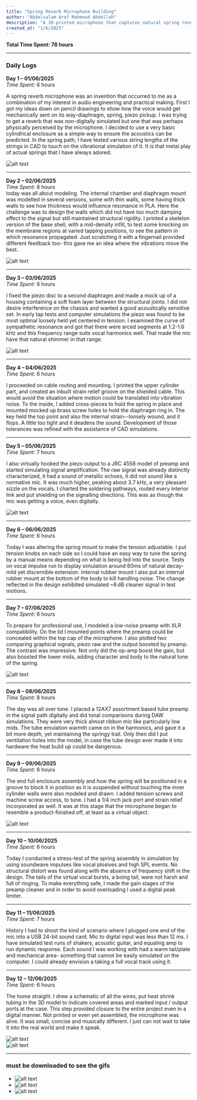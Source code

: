 ```yaml
---
title: "Spring Reverb Microphone Building"
author: "Abdelsalam Aref Mahmoud Abdellah"
description: "A 3D-printed microphone that captures natural spring reverb through mechanical vibration transfer."
created_at: "1/6/2025"
---
```


**Total Time Spent: 78 hours**

---

### Daily Logs

**Day 1 – 01/06/2025**  
*Time Spent:* 6 hours  

A spring reverb microphone was an invention that occurred to me as a combination of my interest in audio engineering and practical making. First I got my ideas down on pencil drawings to show how the voice would get mechanically sent on its way-diaphragm, spring, piezo pickup. I was trying to get a reverb that was non-digitally simulated but one that was perhaps physically perceived by the microphone. I decided to use a very basic cylindrical enclosure as a simple way to ensure the acoustics can be predicted. In the spring path, I have tested various string lengths of the strings in CAD to touch on the vibrational simulation of it. It is that metal play of actual springs that I have always adored.

![alt text](photos/imag1.png)

---

**Day 2 – 02/06/2025**  
*Time Spent:* 8 hours  
today was all about modeling. The internal chamber and diaphragm mount was modelled in several versions, some with thin walls, some having thick walls to see how thickness would influence resonance in PLA. Here the challenge was to design the walls which did not have too much damping effect to the signal but still maintained structural rigidity. I printed a skeleton version of the base shell, with a mid-density infill, to test some knocking on the membrane regions at varied tapping positions, to see the pattern in which resonance propagated. Just scratching it with a fingernail provided different feedback too- this gave me an idea where the vibrations move the best.

![alt text](photos/imag2.png)

---

**Day 3 – 03/06/2025**  
*Time Spent:* 6 hours  

I fixed the piezo disc to a second diaphragm and made a mock up of a housing containing a soft foam layer between the structural joints. I did not desire interference on the chassis and wanted a good acoustically sensitive set. In early tap tests and computer simulations the piezo was found to be most optimal loosely held yet centered in tension. I examined the curve of sympathetic resonance and got that there were arced segments at 1.2-1.6 kHz and this frequency range suits vocal harmonics well. That made the mic have that natural shimmer in that range.

![alt text](photos/imag3.png)

---

**Day 4 – 04/06/2025**  
*Time Spent:* 6 hours  

I proceeded on cable routing and mounting. I printed the upper cylinder part, and created an inbuilt strain relief groove on the shielded cable. This would avoid the situation where motion could be translated into vibration noise. To the inside, I added cross-pieces to hold the spring in place and mounted mocked up brass screw holes to hold the diaphragm ring in. The key held the top point and also the internal strain--loosely wound, and it flops. A little too tight and it deadens the sound. Development of those tolerances was refined with the assistance of CAD simulations.

---

**Day 5 – 05/06/2025**  
*Time Spent:* 7 hours  

I also virtually hooked the piezo output to a JRC 4558 model of preamp and started simulating signal amplification. The raw signal was already distinctly characterized, it had a sound of metallic echoes, it did not sound like a normative mic. It was much higher, peaking about 3.7 kHz, a very pleasant sizzle on the vocals. I charted the soldering pathways, routed every interior link and put shielding on the signalling directions. This was as though the mic was getting a voice, even digitally.

![alt text](photos/1.jpg)

---

**Day 6 – 06/06/2025**  
*Time Spent:* 6 hours  

Today I was altering the spring mount to make the tension adjustable. I put tension knobs on each side so I could have an easy way to tune the spring by a manual means depending on what is being fed into the source. Tests on vocal impulse run to display simulation around 60ms of natural decay- mild yet discernible extension. Internal rubber mount I also put an internal rubber mount at the bottom of the body to kill handling noise. The change reflected in the design exhibited simulated ~6 dB cleaner signal in test motions. 

---

**Day 7 – 07/06/2025**  
*Time Spent:* 6 hours  

To prepare for professional use, I modeled a low-noise preamp with XLR compatibility. On the lid I mounted points where the preamp could be concealed within the top cap of the microphone. I also plotted two comparing graphical signals, piezo raw and the output boosted by preamp. The contrast was impressive. Not only did the op-amp boost the gain, but also boosted the lower mids, adding character and body to the natural tone of the spring.

![alt text](photos/imag4.png)

---

**Day 8 – 08/06/2025**  
*Time Spent:* 8 hours  

The day was all over tone. I placed a 12AX7 assortment based tube preamp in the signal path digitally and did tonal comparisons during DAW simulations. They were very thick almost ribbon mic like particularly low mids. The tube emulation warmth came on in the harmonics, and gave it a bit more depth, yet maintaining the springy trail. Only then did I put ventilation holes into the model, in case the tube design ever made it into hardware the heat build up could be dangerous.


---

**Day 9 – 09/06/2025**  
*Time Spent:* 6 hours  

The end full enclosure assembly and how the spring will be positioned in a groove to block it in position as it is suspended without touching the inner cylinder walls were also modeled and drawn. I added tension screws and machine screw access, to tune. I had a 1/4 inch jack port and strain relief incorporated as well. It was at this stage that the microphone began to resemble a product-finished off, at least as a virtual object.


![alt text](photos/2.jpg)

---

**Day 10 – 10/06/2025**  
*Time Spent:* 6 hours  

Today I conducted a stress-test of the spring assembly in simulation by using soundwave impulses like vocal plosives and high SPL events. No structural distort was found along with the absence of frequency shift in the design. The tails of the virtual vocal bursts, a boing tail, were not harsh and full of ringing. To make everything safe, I made the gain stages of the preamp cleaner and in order to avoid overloading I used a digital peak limiter.

---

**Day 11 – 11/06/2025**  
*Time Spent:* 7 hours  

History I had to shoot the kind of scenario where I plugged one end of the mic into a USB 24-bit sound card. Mic to digital input was less than 12 ms. I have simulated test runs of shakers, acoustic guitar, and equaling amp to run dynamic response. Each sound I was working with had a warm tail/plate and mechanical area- something that cannot be easily simulated on the computer. I could already envision a taking a full vocal track using it.

---

**Day 12 – 12/06/2025**  
*Time Spent:* 6 hours  

The home straight. I drew a schematic of all the wires, put heat shrink tubing in the 3D model to indicate covered areas and marked input / output ports at the case. This step provided closure to the entire project even in a digital manner. Not printed or even yet assembled, the microphone was alive. It was small, concise and musically different. I just can not wait to take it into the real world and make it speak.

![alt text](photos/imag5.png)  
![alt text](photos/3.jpg)

---
### must be downloaded to see the gifs
- ![alt text](photos/vid1.gif)
- ![alt text](photos/vid2.gif)
- ![alt text](photos/vid3.gif)


